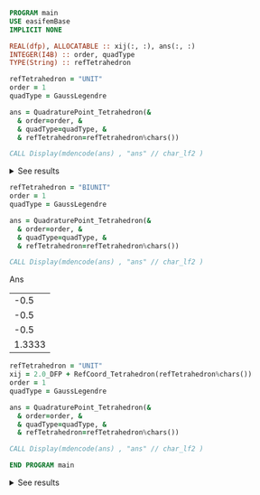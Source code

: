 ```fortran
PROGRAM main
USE easifemBase
IMPLICIT NONE

REAL(dfp), ALLOCATABLE :: xij(:, :), ans(:, :)
INTEGER(I4B) :: order, quadType
TYPE(String) :: refTetrahedron

refTetrahedron = "UNIT"
order = 1
quadType = GaussLegendre

ans = QuadraturePoint_Tetrahedron(&
  & order=order, &
  & quadType=quadType, &
  & refTetrahedron=refTetrahedron%chars())

CALL Display(mdencode(ans) , "ans" // char_lf2 )
```

<details>
<summary>See results</summary>
<div>

Ans

|         |
| ------- |
| 0.25    |
| 0.25    |
| 0.25    |
| 0.16667 |

</div>
</details>

```fortran
refTetrahedron = "BIUNIT"
order = 1
quadType = GaussLegendre

ans = QuadraturePoint_Tetrahedron(&
  & order=order, &
  & quadType=quadType, &
  & refTetrahedron=refTetrahedron%chars())

CALL Display(mdencode(ans) , "ans" // char_lf2 )
```

Ans

|        |
| ------ |
| -0.5   |
| -0.5   |
| -0.5   |
| 1.3333 |

```fortran
refTetrahedron = "UNIT"
xij = 2.0_DFP + RefCoord_Tetrahedron(refTetrahedron%chars())
order = 1
quadType = GaussLegendre

ans = QuadraturePoint_Tetrahedron(&
  & order=order, &
  & quadType=quadType, &
  & refTetrahedron=refTetrahedron%chars())

CALL Display(mdencode(ans) , "ans" // char_lf2 )

END PROGRAM main
```

<details>
<summary>See results</summary>
<div>

Ans

|         |
| ------- |
| 0.25    |
| 0.25    |
| 0.25    |
| 0.16667 |

</div>
</details>
